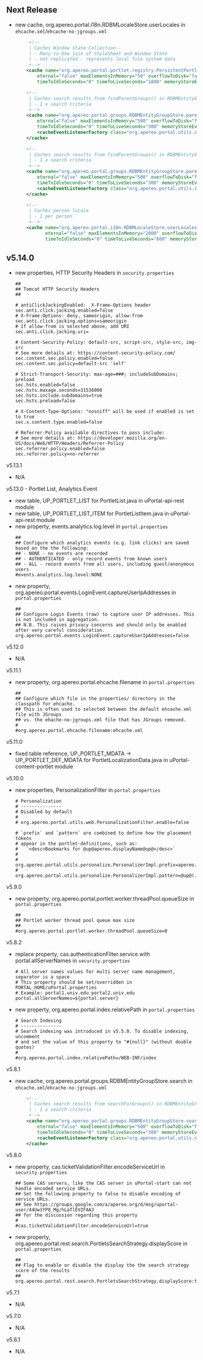 ## Next Release

- new cache, org.apereo.portal.i18n.RDBMLocaleStore.userLocales in `ehcache.xml`/`ehcache-no-jgroups.xml`
    ```xml
         <!--
         | Caches Window State Collection -
         | - Many-to-One join of StyleSheet and Window State
         | - not replicated - represents local file system data
         +-->
        <cache name="org.apereo.portal.portlet.registry.PersistentPortletEntityWrapper.windowStates"
            eternal="false" maxElementsInMemory="50" overflowToDisk="false" diskPersistent="false"
            timeToIdleSeconds="0" timeToLiveSeconds="1800" memoryStoreEvictionPolicy="LRU" statistics="true" />

        <!--
         | Caches search results from findParentGroups() in RDBMEntityGroupStore.
         | - 1 x search criteria
         +-->
        <cache name="org.apereo.portal.groups.RDBMEntityGroupStore.parentGroupEntity"
            eternal="false" maxElementsInMemory="500" overflowToDisk="false" diskPersistent="false"
            timeToIdleSeconds="0" timeToLiveSeconds="300" memoryStoreEvictionPolicy="LRU" statistics="true" >
            <cacheEventListenerFactory class="org.apereo.portal.utils.cache.SpringCacheEventListenerFactory" properties="beanName=insufficientSizeCacheEventListener" listenFor="local" />
        </cache>

        <!--
         | Caches search results from findParentGroups() in RDBMEntityGroupStore.
         | - 1 x search criteria
         +-->
        <cache name="org.apereo.portal.groups.RDBMEntityGroupStore.parentGroupEntityGroup"
            eternal="false" maxElementsInMemory="500" overflowToDisk="false" diskPersistent="false"
            timeToIdleSeconds="0" timeToLiveSeconds="300" memoryStoreEvictionPolicy="LRU" statistics="true" >
            <cacheEventListenerFactory class="org.apereo.portal.utils.cache.SpringCacheEventListenerFactory" properties="beanName=insufficientSizeCacheEventListener" listenFor="local" />
        </cache>

        <!--
         | Caches person locale
         | - 1 per person
         +-->
        <cache name="org.apereo.portal.i18n.RDBMLocaleStore.userLocales"
               eternal="false" maxElementsInMemory="2000" overflowToDisk="false" diskPersistent="false"
               timeToIdleSeconds="0" timeToLiveSeconds="600" memoryStoreEvictionPolicy="LRU" statistics="true"/>
    ```

## v5.14.0

- new properties, HTTP Security Headers in `security.properties`
    ```properties
    ##
    ## Tomcat HTTP Security Headers
    ##

    # antiClickJackingEnabled:  X-Frame-Options header
    sec.anti.click.jacking.enabled=false
    # X-Frame-Options: deny, sameorigin, allow-from
    sec.anti.click.jacking.options=sameorigin
    # If allow-from is selected above, add URI
    sec.anti.click.jacking.uri=

    # Content-Security-Policy: default-src, script-src, style-src, img-src
    # See more details at: https://content-security-policy.com/
    sec.content.sec.policy.enabled=false
    sec.content.sec.policy=default-src 'self'

    # Strict-Transport-Security: max-age=###; includeSubDomains; preload
    sec.hsts.enabled=false
    sec.hsts.maxage.seconds=31536000
    sec.hsts.include.subdomains=true
    sec.hsts.preload=false

    # X-Content-Type-Options: "nosniff" will be used if enabled is set to true
    sec.x.content.type.enabled=false

    # Referrer-Policy available directives to pass include:
    # See more details at: https://developer.mozilla.org/en-US/docs/Web/HTTP/Headers/Referrer-Policy
    sec.referrer.policy.enabled=false
    sec.referrer.policy=no-referrer
    ```

v5.13.1
- N/A

v5.13.0 - Portlet List, Analytics Event
- new table, UP_PORTLET_LIST for PortletList.java in uPortal-api-rest module
- new table, UP_PORTLET_LIST_ITEM for PortletListItem.java in uPortal-api-rest module
- new property, events.analytics.log.level in `portal.properties`
    ```properties
    ##
    ## Configure which analytics events (e.g. link clicks) are saved based on the the following:
    ## - NONE - no events are recorded
    ## - AUTHENTICATED - only record events from known users
    ## - ALL - record events from all users, including guest/anonymous users
    #events.analytics.log.level:NONE
    ```
- new property, org.apereo.portal.events.LoginEvent.captureUserIpAddresses in `portal.properties`
    ```properties
    ##
    ## Configure Login Events (raw) to capture user IP addresses. This is not included in aggregation.
    ## N.B. This raises privacy concerns and should only be enabled after very careful consideration.
    org.apereo.portal.events.LoginEvent.captureUserIpAddresses=false
    ```

v5.12.0
- N/A

v5.11.1
- new property, org.apereo.portal.ehcache.filename in `portal.properties`
    ```properties
    ##
    ## Configure which file in the properties/ directory in the classpath for ehcache.
    ## This is often used to selected between the default ehcache.xml file with JGroups
    ## vs. the ehache-no-jgroups.xml file that has JGroups removed.
    #
    #org.apereo.portal.ehcache.filename:ehcache.xml
    ```

v5.11.0
- fixed table reference, UP_PORTLET_MDATA -> UP_PORTLET_DEF_MDATA for PortletLocalizationData.java in uPortal-content-portlet module

v5.10.0
- new properties, PersonalizationFilter in `portal.properties`
    ```properties
    # Personalization
    # ---------------
    # Disabled by default
    #
    # org.apereo.portal.utils.web.PersonalizationFilter.enable=false

    # `prefix` and `pattern` are combined to define how the placement tokens
    # appear in the portlet-definitions, such as:
    #   `<desc>Bookmarks for @up@apereo.displayName@up@</desc>`
    #
    # org.apereo.portal.utils.personalize.PersonalizerImpl.prefix=apereo.
    # org.apereo.portal.utils.personalize.PersonalizerImpl.pattern=@up@(.*?)@up@
    ```

v5.9.0
- new property, org.apereo.portal.portlet.worker.threadPool.queueSize in `portal.properties`
    ```properties
    ##
    ## Portlet worker thread pool queue max size
    ##
    #org.apereo.portal.portlet.worker.threadPool.queueSize=0
    ```

v5.8.2
- replace property, cas.authenticationFilter.service with portal.allServerNames in `security.properties`
    ```properties
    # All server names values for multi server name management, separator is a space
    # This property should be set/overridden in PORTAL_HOME/uPortal.properties
    # Example: portal1.univ.edu portal2.univ.edu
    portal.allServerNames=${portal.server}
    ```
- new property, org.apereo.portal.index.relativePath in `portal.properties`
    ```properties
    # Search Indexing
    # ---------------
    # Search indexing was introduced in v5.5.0. To disable indexing, uncomment
    # and set the value of this property to "#{null}" (without double quotes)
    #
    #org.apereo.portal.index.relativePath=/WEB-INF/index
    ```

v5.8.1
- new cache, org.apereo.portal.groups.RDBMEntityGroupStore.search in `ehcache.xml`/`ehcache-no-jgroups.xml`
    ```xml
        <!--
         | Caches search results from searchForGroups() in RDBMEntityGroupStore.
         | - 1 x search criteria
         +-->
        <cache name="org.apereo.portal.groups.RDBMEntityGroupStore.search"
            eternal="false" maxElementsInMemory="500" overflowToDisk="false" diskPersistent="false"
            timeToIdleSeconds="0" timeToLiveSeconds="300" memoryStoreEvictionPolicy="LRU" statistics="true" >
            <cacheEventListenerFactory class="org.apereo.portal.utils.cache.SpringCacheEventListenerFactory" properties="beanName=insufficientSizeCacheEventListener" listenFor="local" />
        </cache>
    ```

v5.8.0
- new property, cas.ticketValidationFilter.encodeServiceUrl in `security.properties`
    ```properties
    ## Some CAS servers, like the CAS server in uPortal-start can not handle encoded service URLs.
    ## Set the following property to false to disable encoding of service URLs.
    ## See https://groups.google.com/a/apereo.org/d/msg/uportal-user/44Uw1YP8_Mg/hLaTlEVZFAAJ
    ## for the discussion regarding this property
    #
    #cas.ticketValidationFilter.encodeServiceUrl=true
    ```
- new property, org.apereo.portal.rest.search.PortletsSearchStrategy.displayScore in `portal.properties`
    ```properties
    ##
    ## Flag to enable or disable the display the the search strategy score of the results
    ##
    org.apereo.portal.rest.search.PortletsSearchStrategy.displayScore:true
    ```

v5.7.1
- N/A

v5.7.0
- N/A

v5.6.1
- N/A




